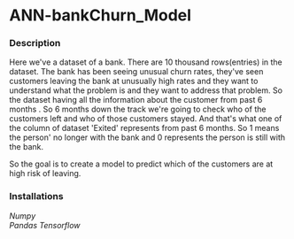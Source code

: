 # ANN-bankChurn_Model  

### Description  

Here we've a dataset of a bank. There are 10 thousand rows(entries) in the dataset. The bank has been seeing unusual churn rates, they've seen customers leaving the bank at unusually high rates and they want to understand what the problem is and they want to address that problem. So the dataset having all the information about the customer from past 6 months . So 6 months down the track we're going to check who of the customers left and who of those customers stayed. And that's what one of the column of dataset 'Exited' represents from past 6 months. So 1 means the person' no longer with the bank and 0 represents the person is still with the bank.  


So the goal is to create a model to predict which of the customers are at high risk of leaving.  

### Installations  
*Numpy*  
*Pandas*
*Tensorflow*






